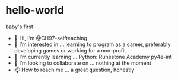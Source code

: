 # hello-world
baby's first

- 👋 Hi, I’m @CH97-selfteaching
- 👀 I’m interested in ... learning to program as a career, preferably developing games or working for a non-profit
- 🌱 I’m currently learning ... Python: Runestone Academy py4e-int
- 💞️ I’m looking to collaborate on ... nothing at the moment
- 📫 How to reach me ... a great question, honestly

